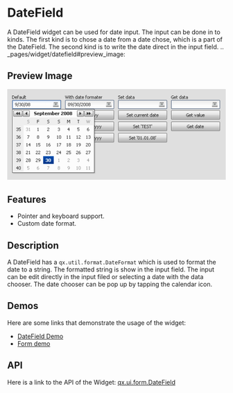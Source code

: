 DateField
=========

A DateField widget can be used for date input. The input can be done in to kinds. The first kind is to chose a date from a date chose, which is a part of the DateField. The second kind is to write the date direct in the input field. .. \_pages/widget/datefield\#preview\_image:

Preview Image
-------------

![DateField](datefield.png)

Features
--------

-   Pointer and keyboard support.
-   Custom date format.

Description
-----------

A DateField has a `qx.util.format.DateFormat` which is used to format the date to a string. The formatted string is show in the input field. The input can be edit directly in the input filed or selecting a date with the data chooser. The date chooser can be pop up by tapping the calendar icon.

Demos
-----

Here are some links that demonstrate the usage of the widget:

-   [DateField Demo](../../apps/demobrowser/#widget~DateField.html)
-   [Form demo](../../apps/demobrowser/#showcase~Form.html)

API
---

Here is a link to the API of the Widget:
[qx.ui.form.DateField](../../apps/apiviewer/#qx.ui.form.DateField)
